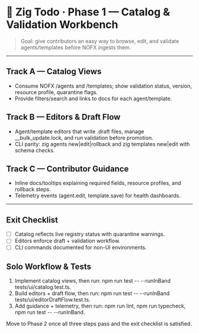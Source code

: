 # 🧰 Zig Todo · Phase 1 — Catalog & Validation Workbench

> Goal: give contributors an easy way to browse, edit, and validate agents/templates before NOFX ingests them.

---

## Track A — Catalog Views
- Consume NOFX /agents and /templates; show validation status, version, resource profile, quarantine flags.
- Provide filters/search and links to docs for each agent/template.

## Track B — Editors & Draft Flow
- Agent/template editors that write .draft files, manage __bulk_update.lock, and run validation before promotion.
- CLI parity: zig agents new|edit|rollback and zig templates new|edit with schema checks.

## Track C — Contributor Guidance
- Inline docs/tooltips explaining required fields, resource profiles, and rollback steps.
- Telemetry events (agent.edit, template.save) for health dashboards.

---

## Exit Checklist
- [ ] Catalog reflects live registry status with quarantine warnings.
- [ ] Editors enforce draft + validation workflow.
- [ ] CLI commands documented for non-UI environments.

## Solo Workflow & Tests
1. Implement catalog views, then run: npm run test -- --runInBand tests/ui/catalog.test.ts.
2. Build editors + draft flow, then run: npm run test -- --runInBand tests/ui/editorDraftFlow.test.ts.
3. Add guidance + telemetry, then run: npm run lint, npm run typecheck, npm run test -- --runInBand.

Move to Phase 2 once all three steps pass and the exit checklist is satisfied.

